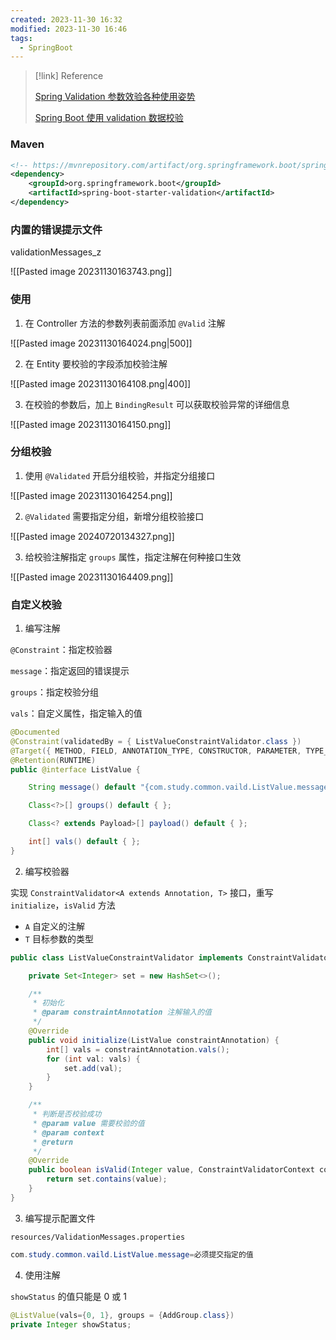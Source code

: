```yaml
---
created: 2023-11-30 16:32
modified: 2023-11-30 16:46
tags:
  - SpringBoot
---
```


> [!link] Reference
> 
> [Spring Validation 参数效验各种使用姿势](https://juejin.cn/post/7087100869363122189) 
> 
> [Spring Boot 使用 validation 数据校验](https://zhuanlan.zhihu.com/p/444925714)

### Maven

```xml
<!-- https://mvnrepository.com/artifact/org.springframework.boot/spring-boot-starter-validation -->
<dependency>
    <groupId>org.springframework.boot</groupId>
    <artifactId>spring-boot-starter-validation</artifactId>
</dependency>
```

### 内置的错误提示文件

validationMessages_z

![[Pasted image 20231130163743.png]]

### 使用

1. 在 Controller 方法的参数列表前面添加 `@Valid` 注解

![[Pasted image 20231130164024.png|500]]

2. 在 Entity 要校验的字段添加校验注解

![[Pasted image 20231130164108.png|400]]

3. 在校验的参数后，加上 `BindingResult` 可以获取校验异常的详细信息

![[Pasted image 20231130164150.png]]

### 分组校验

1. 使用 `@Validated` 开启分组校验，并指定分组接口

![[Pasted image 20231130164254.png]]

2. `@Validated` 需要指定分组，新增分组校验接口

![[Pasted image 20240720134327.png]]

3. 给校验注解指定 `groups` 属性，指定注解在何种接口生效

![[Pasted image 20231130164409.png]]

### 自定义校验

1. 编写注解

`@Constraint`：指定校验器

`message`：指定返回的错误提示

`groups`：指定校验分组

`vals`：自定义属性，指定输入的值

```java
@Documented
@Constraint(validatedBy = { ListValueConstraintValidator.class })
@Target({ METHOD, FIELD, ANNOTATION_TYPE, CONSTRUCTOR, PARAMETER, TYPE_USE })
@Retention(RUNTIME)
public @interface ListValue {

    String message() default "{com.study.common.vaild.ListValue.message}";

    Class<?>[] groups() default { };

    Class<? extends Payload>[] payload() default { };

    int[] vals() default { };
}
```

2. 编写校验器

实现 `ConstraintValidator<A extends Annotation, T>` 接口，重写 `initialize`，`isValid` 方法

- `A` 自定义的注解
- `T` 目标参数的类型

```java
public class ListValueConstraintValidator implements ConstraintValidator<ListValue, Integer> {

    private Set<Integer> set = new HashSet<>();

    /**
     * 初始化
     * @param constraintAnnotation 注解输入的值
     */
    @Override
    public void initialize(ListValue constraintAnnotation) {
        int[] vals = constraintAnnotation.vals();
        for (int val: vals) {
            set.add(val);
        }
    }

    /**
     * 判断是否校验成功
     * @param value 需要校验的值
     * @param context
     * @return
     */
    @Override
    public boolean isValid(Integer value, ConstraintValidatorContext context) {
        return set.contains(value);
    }
}
```

3. 编写提示配置文件

`resources/ValidationMessages.properties`

```java
com.study.common.vaild.ListValue.message=必须提交指定的值
```

4. 使用注解

`showStatus` 的值只能是 0 或 1

```java
@ListValue(vals={0, 1}, groups = {AddGroup.class})
private Integer showStatus;
```
